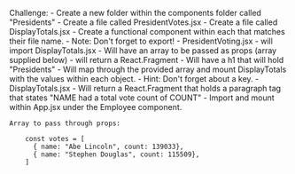 Challenge:
    - Create a new folder within the components folder called "Presidents"
      - Create a file called PresidentVotes.jsx
      - Create a file called DisplayTotals.jsx
    - Create a functional component within each that matches their file name.
      - Note: Don't forget to export!
        - PresidentVoting.jsx 
      - will import DisplayTotals.jsx
      - Will have an array to be passed as props (array supplied below)
      - will return a React.Fragment
        - Will have a h1 that will hold "Presidents"
        - Will map through the provided array and mount DisplayTotals with the values within each object.
          - Hint: Don't forget about a key.
          - DisplayTotals.jsx
      - Will return a React.Fragment that holds a paragraph tag that states "NAME had a total vote count of COUNT"
    - Import and mount within App.jsx under the Employee component.

    Array to pass through props:
```
    const votes = [
      { name: "Abe Lincoln", count: 139033},
      { name: "Stephen Douglas", count: 115509},
    ]
```